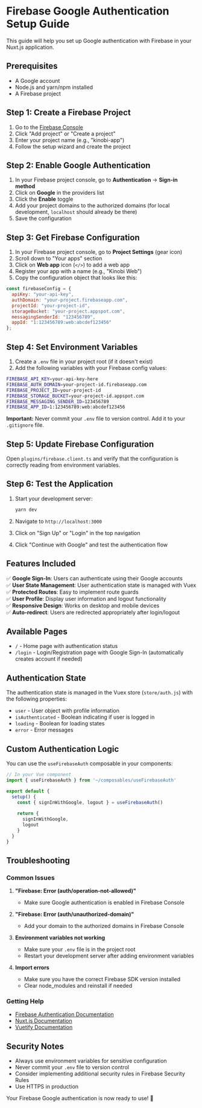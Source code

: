# Firebase Google Authentication Setup Guide

This guide will help you set up Google authentication with Firebase in your Nuxt.js application.

## Prerequisites

- A Google account
- Node.js and yarn/npm installed
- A Firebase project

## Step 1: Create a Firebase Project

1. Go to the [Firebase Console](https://console.firebase.google.com/)
2. Click "Add project" or "Create a project"
3. Enter your project name (e.g., "kinobi-app")
4. Follow the setup wizard and create the project

## Step 2: Enable Google Authentication

1. In your Firebase project console, go to **Authentication** → **Sign-in method**
2. Click on **Google** in the providers list
3. Click the **Enable** toggle
4. Add your project domains to the authorized domains (for local development, `localhost` should already be there)
5. Save the configuration

## Step 3: Get Firebase Configuration

1. In your Firebase project console, go to **Project Settings** (gear icon)
2. Scroll down to "Your apps" section
3. Click on **Web app** icon (`</>`) to add a web app
4. Register your app with a name (e.g., "Kinobi Web")
5. Copy the configuration object that looks like this:

```javascript
const firebaseConfig = {
  apiKey: "your-api-key",
  authDomain: "your-project.firebaseapp.com",
  projectId: "your-project-id",
  storageBucket: "your-project.appspot.com",
  messagingSenderId: "123456789",
  appId: "1:123456789:web:abcdef123456"
};
```

## Step 4: Set Environment Variables

1. Create a `.env` file in your project root (if it doesn't exist)
2. Add the following variables with your Firebase config values:

```bash
FIREBASE_API_KEY=your-api-key-here
FIREBASE_AUTH_DOMAIN=your-project-id.firebaseapp.com
FIREBASE_PROJECT_ID=your-project-id
FIREBASE_STORAGE_BUCKET=your-project-id.appspot.com
FIREBASE_MESSAGING_SENDER_ID=123456789
FIREBASE_APP_ID=1:123456789:web:abcdef123456
```

**Important:** Never commit your `.env` file to version control. Add it to your `.gitignore` file.

## Step 5: Update Firebase Configuration

Open `plugins/firebase.client.ts` and verify that the configuration is correctly reading from environment variables.

## Step 6: Test the Application

1. Start your development server:
   ```bash
   yarn dev
   ```

2. Navigate to `http://localhost:3000`
3. Click on "Sign Up" or "Login" in the top navigation
4. Click "Continue with Google" and test the authentication flow

## Features Included

✅ **Google Sign-In**: Users can authenticate using their Google accounts  
✅ **User State Management**: User authentication state is managed with Vuex  
✅ **Protected Routes**: Easy to implement route guards  
✅ **User Profile**: Display user information and logout functionality  
✅ **Responsive Design**: Works on desktop and mobile devices  
✅ **Auto-redirect**: Users are redirected appropriately after login/logout  

## Available Pages

- `/` - Home page with authentication status
- `/login` - Login/Registration page with Google Sign-In (automatically creates account if needed)

## Authentication State

The authentication state is managed in the Vuex store (`store/auth.js`) with the following properties:

- `user` - User object with profile information
- `isAuthenticated` - Boolean indicating if user is logged in
- `loading` - Boolean for loading states
- `error` - Error messages

## Custom Authentication Logic

You can use the `useFirebaseAuth` composable in your components:

```javascript
// In your Vue component
import { useFirebaseAuth } from '~/composables/useFirebaseAuth'

export default {
  setup() {
    const { signInWithGoogle, logout } = useFirebaseAuth()
    
    return {
      signInWithGoogle,
      logout
    }
  }
}
```

## Troubleshooting

### Common Issues

1. **"Firebase: Error (auth/operation-not-allowed)"**
   - Make sure Google authentication is enabled in Firebase Console

2. **"Firebase: Error (auth/unauthorized-domain)"**
   - Add your domain to the authorized domains in Firebase Console

3. **Environment variables not working**
   - Make sure your `.env` file is in the project root
   - Restart your development server after adding environment variables

4. **Import errors**
   - Make sure you have the correct Firebase SDK version installed
   - Clear node_modules and reinstall if needed

### Getting Help

- [Firebase Authentication Documentation](https://firebase.google.com/docs/auth)
- [Nuxt.js Documentation](https://nuxtjs.org/docs)
- [Vuetify Documentation](https://vuetifyjs.com/)

## Security Notes

- Always use environment variables for sensitive configuration
- Never commit your `.env` file to version control
- Consider implementing additional security rules in Firebase Security Rules
- Use HTTPS in production

Your Firebase Google authentication is now ready to use! 🎉
